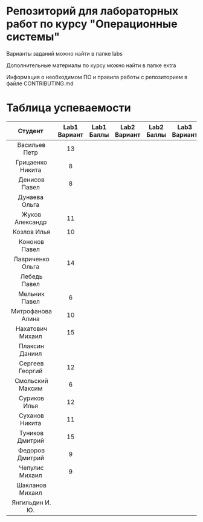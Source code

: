 # Репозиторий для лабораторных работ по курсу "Операционные системы"

Варианты заданий можно найти в папке labs

Дополнительные материалы по курсу можно найти в папке extra

Информация о необходимом ПО и правила работы с репозиторием в файле CONTRIBUTING.md

# Таблица успеваемости
| Студент | Lab1 Вариант | Lab1 Баллы | Lab2 Вариант | Lab2 Баллы| Lab3 Вариант | Lab3 Баллы | Сумма |
| :---: | :---: | :---: | :---: | :---: | :---: | :---: | :---: |
| Васильев Петр |13|||||
| Грицаенко Никита |8|||||
| Денисов Павел |8|||||
| Дунаева Ольга ||||||
| Жуков Александр |11|||||
| Козлов Илья |10|||||
| Кононов Павел ||||||
| Лавриченко Ольга |14|||||
| Лебедь Павел ||||||
| Мельник Павел |6|||||
| Митрофанова Алина |10|||||
| Нахатович Михаил |15|||||
| Плаксин Даниил ||||||
| Сергеев Георгий |12|||||
| Смольский Максим |6|||||
| Суриков Илья |12|||||
| Суханов Никита |11|||||
| Туников Дмитрий |15|||||
| Федоров Дмитрий |9|||||
| Чепулис Михаил |9|||||
| Шакланов Михаил ||||||
| Янгильдин И. Ю. ||||||
